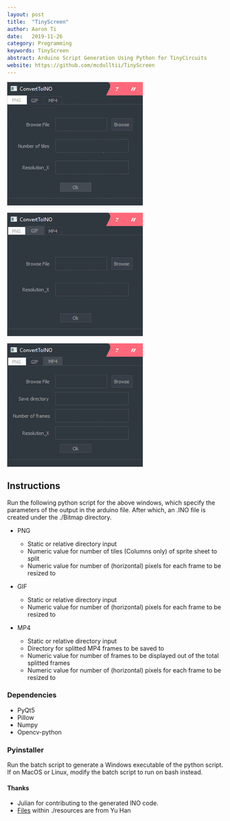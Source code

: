 ```yaml
---
layout: post
title:  "TinyScreen"
author: Aaron Ti
date:   2019-11-26
category: Programming
keywords: TinyScreen
abstract: Arduino Script Generation Using Python for TinyCircuits
website: https://github.com/mcdulltii/TinyScreen
---
```


![PNG to INO](https://github.com/mcdulltii/TinyScreen/blob/master/png/png.gif)

![GIF to INO](https://github.com/mcdulltii/TinyScreen/blob/master/png/gif.gif)

![MP4 to INO](https://github.com/mcdulltii/TinyScreen/blob/master/png/mp4.gif)

## Instructions

Run the following python script for the above windows, which specify the parameters of the output in the arduino file. After which, an .INO file is created under the ./Bitmap directory.

- PNG
	- Static or relative directory input
	- Numeric value for number of tiles (Columns only) of sprite sheet to split
	- Numeric value for number of (horizontal) pixels for each frame to be resized to

- GIF
	- Static or relative directory input
	- Numeric value for number of (horizontal) pixels for each frame to be resized to

- MP4
	- Static or relative directory input
	- Directory for splitted MP4 frames to be saved to
	- Numeric value for number of frames to be displayed out of the total splitted frames
	- Numeric value for number of (horizontal) pixels for each frame to be resized to

### Dependencies

- PyQt5
- Pillow
- Numpy
- Opencv-python

### Pyinstaller

Run the batch script to generate a Windows executable of the python script.
If on MacOS or Linux, modify the batch script to run on bash instead.

#### Thanks

- Julian for contributing to the generated INO code.
- [Files](https://github.com/zhyuhan/tamagotchi) within ./resources are from Yu Han
